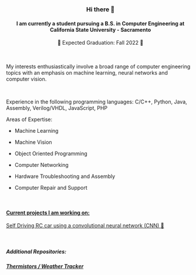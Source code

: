 ### <div align="center" style="margin-left: 10px;">Hi there 👋</div>

 #### <div align="center" style="margin-left: 10px;">I am currently a student pursuing a B.S. in Computer Engineering at California State University - Sacramento </div>

 <div align="center" style="margin-left: 10px;"> 🏫 Expected Graduation: Fall 2022 🏫</div><br/><br/>

My interests enthusiastically involve a broad range of computer engineering topics with an emphasis on machine learning, neural networks and computer vision.

<br>

Experience in the following programming languages: 
C/C++, Python, Java, Assembly, Verilog/VHDL, JavaScript, PHP

Areas of Expertise:

- Machine Learning 

- Machine Vision

- Object Oriented Programming

- Computer Networking

- Hardware Troubleshooting and Assembly 

- Computer Repair and Support

<br>

#### <u>Current projects I am working on: </u><br/>
<a href="https://github.com/csus-cpe190-191-team2/Team2"> Self Driving RC car using a convolutional neural network (CNN) :robot: </a><br/>


##### <br/><br/>Additional Repositories:<br/>
##### <a href="https://bitbucket.org/thermistors/src/src/master/">Thermistors / Weather Tracker</a>
<!--
**RyanAboueljoud/RyanAboueljoud** is a ✨ _special_ ✨ repository because its `README.md` (this file) appears on your GitHub profile.

Here are some ideas to get you started:

- 🔭 I’m currently working on ...
- 🌱 I’m currently learning ...
- 👯 I’m looking to collaborate on ...
- 🤔 I’m looking for help with ...
- 💬 Ask me about ...
- 📫 How to reach me: ...
- 😄 Pronouns: ...
- ⚡ Fun fact: ...
-->
